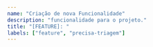 ```yaml
---
name: "Criação de nova Funcionalidade"
description: "funcionalidade para o projeto."
title: "[FEATURE]: "
labels: ["feature", "precisa-triagem"]
---
```


